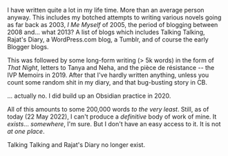 I have written quite a lot in my life time. More than an average person anyway. This includes my botched attempts to writing various novels going as far back as 2003, _I Me Myself_ of 2005, the period of blogging between 2008 and... what 2013? A list of blogs which includes Talking Talking, Rajat's Diary, a WordPress.com blog, a Tumblr, and of course the early Blogger blogs.

This was followed by some long-form writing (> 5k words) in the form of _That Night_, letters to Tanya and Neha, and the pièce de résistance -- the IVP Memoirs in 2019. After that I've hardly written anything, unless you count some random shit in my diary, and that bug-busting story in CB.

... actually no. I did build up an Obsidian practice in 2020.

All of this amounts to some 200,000 words _to the very least_. Still, as of today (22 May 2022), I can't produce a _definitive_ body of work of mine. It _exists_... _somewhere_, I'm sure. But I don't have an easy access to it. It is not _at one place_.

Talking Talking and Rajat's Diary no longer exist. 